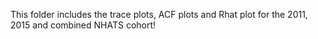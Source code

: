 This folder includes the trace plots, ACF plots and Rhat plot for the 2011, 2015 and combined NHATS cohort!
